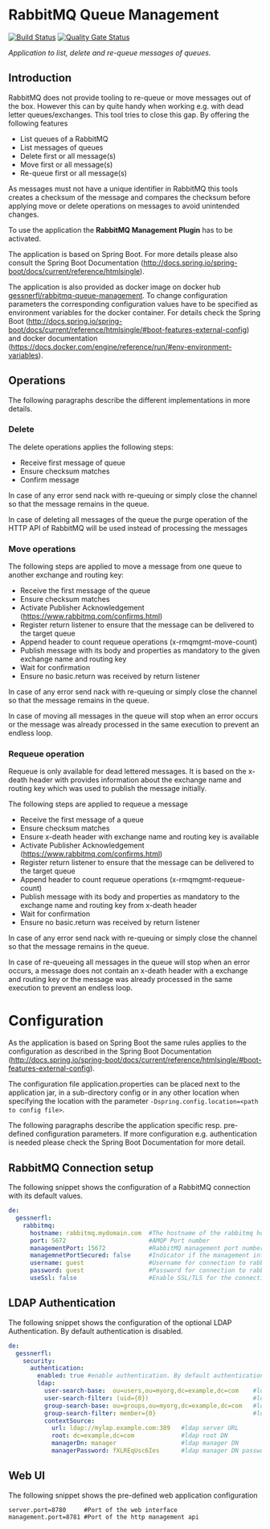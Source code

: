 # RabbitMQ Queue Management
[![Build Status](https://github.com/gessnerfl/rabbitmq-queue-management/workflows/CI%2FCD/badge.svg)](https://github.com/gessnerfl/rabbitmq-queue-management/workflows/CI%2FCD/badge.svg)
[![Quality Gate Status](https://sonarcloud.io/api/project_badges/measure?project=de.gessnerfl.rabbitmq-queue-management&metric=alert_status)](https://sonarcloud.io/dashboard?id=de.gessnerfl.rabbitmq-queue-management)

*Application to list, delete and re-queue messages of queues.*

## Introduction

RabbitMQ does not provide tooling to re-queue or move messages out of the box. However this can by quite handy when 
working e.g. with dead letter queues/exchanges. This tool tries to close this gap. By offering the following features

* List queues of a RabbitMQ 
* List messages of queues
* Delete first or all message(s)
* Move first or all message(s)
* Re-queue first or all message(s)

As messages must not have a unique identifier in RabbitMQ this tools creates a checksum of the message and compares the 
checksum before applying move or delete operations on messages to avoid unintended changes.

To use the application the **RabbitMQ Management Plugin** has to be activated.

The application is based on Spring Boot. For more details please also consult the Spring Boot Documentation 
(http://docs.spring.io/spring-boot/docs/current/reference/htmlsingle).

The application is also provided as docker image on docker hub [gessnerfl/rabbitmq-queue-management](https://hub.docker.com/r/gessnerfl/rabbitmq-queue-management/).
To change configuration parameters the corresponding configuration values have to be specified as environment variables for the docker container.
For details check the Spring Boot (http://docs.spring.io/spring-boot/docs/current/reference/htmlsingle/#boot-features-external-config)
and docker documentation (https://docs.docker.com/engine/reference/run/#env-environment-variables).

## Operations
The following paragraphs describe the different implementations in more details.

### Delete

The delete operations applies the following steps:

- Receive first message of queue
- Ensure checksum matches
- Confirm message

In case of any error send nack with re-queuing or simply close the channel so that the message remains in the queue.

In case of deleting all messages of the queue the purge operation of the HTTP API of RabbitMQ will be used instead of
processing the messages

### Move operations

The following steps are applied to move a message from one queue to another exchange and routing key:

- Receive the first message of the queue
- Ensure checksum matches
- Activate Publisher Acknowledgement (https://www.rabbitmq.com/confirms.html)
- Register return listener to ensure that the message can be delivered to the target queue
- Append header to count requeue operations (x-rmqmgmt-move-count)
- Publish message with its body and properties as mandatory to the given exchange name and routing key
- Wait for confirmation
- Ensure no basic.return was received by return listener

In case of any error send nack with re-queuing or simply close the channel so that the message remains in the queue.

In case of moving all messages in the queue will stop when an error occurs or the message was already processed in the 
same execution to prevent an endless loop.

### Requeue operation

Requeue is only available for dead lettered messages. It is based on the x-death header with provides information about
the exchange name and routing key which was used to publish the message initially.

The following steps are applied to requeue a message

- Receive the first message of a queue
- Ensure checksum matches
- Ensure x-death header with exchange name and routing key is available
- Activate Publisher Acknowledgement (https://www.rabbitmq.com/confirms.html)
- Register return listener to ensure that the message can be delivered to the target queue
- Append header to count requeue operations (x-rmqmgmt-requeue-count)
- Publish message with its body and properties as mandatory to the exchange name and routing key from x-death header
- Wait for confirmation
- Ensure no basic.return was received by return listener

In case of any error send nack with re-queuing or simply close the channel so that the message remains in the queue.

In case of re-queueing all messages in the queue will stop when an error occurs, a message does not contain an x-death 
header with a exchange and routing key or the message was already processed in the same execution to prevent an endless 
loop.

# Configuration

As the application is based on Spring Boot the same rules applies to the configuration as described in the Spring Boot 
Documentation (http://docs.spring.io/spring-boot/docs/current/reference/htmlsingle/#boot-features-external-config).

The configuration file application.properties can be placed next to the application jar, in a sub-directory config or in 
any other location when specifying the location with the parameter `-Dspring.config.location=<path to config file>`.

The following paragraphs describe the application specific resp. pre-defined configuration parameters. If more 
configuration e.g. authentication is needed please check the Spring Boot Documentation for more detail.

## RabbitMQ Connection setup
The following snippet shows the configuration of a RabbitMQ connection with its default values.

```yaml
de:
  gessnerfl:
    rabbitmq:
      hostname: rabbitmq.mydomain.com  #The hostname of the rabbitmq host
      port: 5672                       #AMQP Port number
      managementPort: 15672            #RabbitMQ management port number
      managemnetPortSecured: false     #Indicator if the management interface is accessible via http (false) or https (true)
      username: guest                  #Username for connection to rabbitmq host
      password: guest                  #Password for connection to rabbitmq host
      useSsl: false                    #Enable SSL/TLS for the connection to RabbitMQ
```

## LDAP Authentication
The following snippet shows the configuration of the optional LDAP Authentication. By default authentication is disabled.

```yaml
de:
  gessnerfl:
    security:
      authentication:
        enabled: true #enable authentication. By default authentication is disabled
        ldap:
          user-search-base:  ou=users,ou=myorg,dc=example,dc=com    #ldap user search base 
          user-search-filter: (uid={0})                             #ldap user search filter
          group-search-base: ou=groups,ou=myorg,dc=example,dc=com   #ldap group search base
          group-search-filter: member={0}                           #ldap group search filter
          contextSource:
            url: ldap://mylap.example.com:389   #ldap server URL
            root: dc=example,dc=com             #ldap root DN
            managerDn: manager                  #ldap manager DN
            managerPassword: fXLREqUsc6Ies      #ldap manager DN password
```

## Web UI
The following snippet shows the pre-defined web application configuration

    server.port=8780     #Port of the web interface
    management.port=8781 #Port of the http management api

